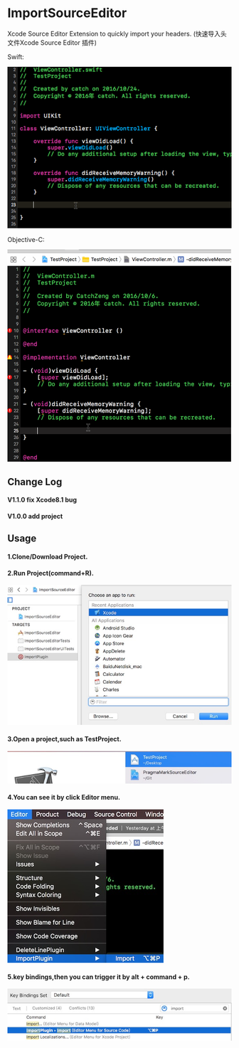 # ImportSourceEditor
 Xcode Source Editor Extension to quickly import your headers. (快速导入头文件Xcode Source Editor 插件)

Swift:

![SwiftDemo](https://github.com/CatchZeng/ImportSourceEditor/blob/master/swiftDemo.gif)

Objective-C:

![Demo](https://github.com/CatchZeng/ImportSourceEditor/blob/master/demo.gif)

## Change Log

#### V1.1.0 fix Xcode8.1 bug

#### V1.0.0 add project

## Usage

#### 1.Clone/Download Project.

#### 2.Run Project(command+R).

![Run](https://github.com/CatchZeng/ImportSourceEditor/blob/master/run.jpg)

#### 3.Open a project,such as TestProject.

![test](https://github.com/CatchZeng/ImportSourceEditor/blob/master/test.jpg)

#### 4.You can see it by click Editor menu.

![editor](https://github.com/CatchZeng/ImportSourceEditor/blob/master/editor.jpg)

#### 5.key bindings,then you can trigger it by alt + command + p.

![bindings](https://github.com/CatchZeng/ImportSourceEditor/blob/master/bindings.jpg)
